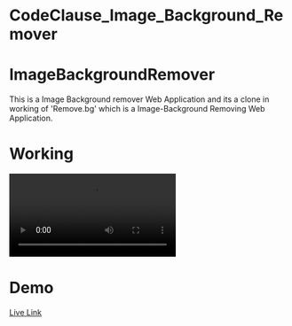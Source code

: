 # CodeClause_Image_Background_Remover
# ImageBackgroundRemover

This is a Image Background remover Web Application and its a clone in working of 'Remove.bg' which is a Image-Background Removing Web Application.

# Working

<video src="https://github.com/BhavKush/CodeClause_Image_Background_Remover/blob/main/assets/ImageBackgroundRemover%2520App.mp4" controls title="Title"></video>

# Demo
<a href="https://backgroundremovercodecluase.netlify.app/">Live Link</a>
